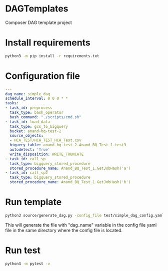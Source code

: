 # DAGTemplates
Composer DAG template project

# Install requirements
```sh
python3 -m pip install -r requirements.txt
```

# Configuration file

```yaml
---
dag_name: simple_dag
schedule_interval: 0 0 0 * *
tasks:
- task_id: preprocess
  task_type: bash_operator
  bash_command: "./scripts/cmd.sh"
- task_id: load_data
  task_type: gcs_to_bigquery
  bucket: anand-bq-test-2
  source_objects:
  - HCA_TEST/HCA_TEST_HCA_Test.csv
  biquery_table: anand-bq-test-2.Anand_BQ_Test_1.test3
  autodetect: 'True'
  write_disposition: WRITE_TRUNCATE
- task_id: call_sp
  task_type: bigquery_stored_procedure
  stored_procedure_name: Anand_BQ_Test_1.GetJobHash('a')
- task_id: call_sp2
  task_type: bigquery_stored_procedure
  stored_procedure_name: Anand_BQ_Test_1.GetJobHash('b')


```

# Run template

```sh
python3 source/generate_dag.py -config_file test/simple_dag_config.yaml
```

This will generate the file with "dag_name" variable in the config file yaml file in the same directory where the config file is located.

# Run test

```sh
python3 -m pytest -v
```